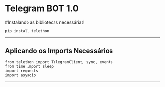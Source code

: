 # Telegram BOT 1.0

#Instalando as bibliotecas necessárias!
```shellScript
pip install telethon
```
***

## Aplicando os Imports Necessários

```python3
from telethon import TelegramClient, sync, events
from time import sleep
import requests
import asyncio
```
***
